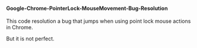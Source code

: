 #### Google-Chrome-PointerLock-MouseMovement-Bug-Resolution
This code resolution a bug that jumps when using point lock mouse actions in Chrome.

But it is not perfect.